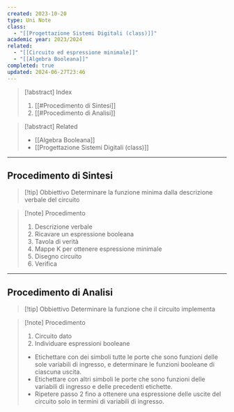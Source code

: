 ```yaml
---
created: 2023-10-20
type: Uni Note
class:
  - "[[Progettazione Sistemi Digitali (class)]]"
academic year: 2023/2024
related:
  - "[[Circuito ed espressione minimale]]"
  - "[[Algebra Booleana]]"
completed: true
updated: 2024-06-27T23:46
---
```

>[!abstract] Index
>1. [[#Procedimento di Sintesi]]
>2. [[#Procedimento di Analisi]]

>[!abstract] Related
>- [[Algebra Booleana]]
>- [[Progettazione Sistemi Digitali (class)]]

---
## Procedimento di Sintesi 

>[!tip] Obbiettivo
>Determinare la funzione minima dalla descrizione verbale del circuito

>[!note] Procedimento
>1. Descrizione verbale
>2. Ricavare un espressione booleana 
>3. Tavola di verità
>4. Mappe K per ottenere espressione minimale 
>5. Disegno circuito
>6. Verifica

---
## Procedimento di Analisi

>[!tip] Obbiettivo
>Determinare la funzione che il circuito implementa

>[!note] Procedimento
>1. Circuito dato
>2. Individuare espressioni booleane
>	- Etichettare con dei simboli tutte le porte che sono funzioni delle sole variabili di ingresso, e determinare le funzioni booleane di ciascuna uscita.
>	- Etichettare con altri simboli le porte che sono funzioni delle variabili di ingresso e delle precedenti etichette.
>	- Ripetere passo 2 fino a ottenere una espressione delle uscite del circuito solo in termini di variabili di ingresso.